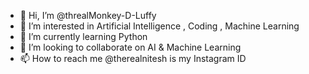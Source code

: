- 👋 Hi, I’m @threalMonkey-D-Luffy
- 👀 I’m interested in Artificial Intelligence , Coding , Machine Learning 
- 🌱 I’m currently learning Python
- 💞️ I’m looking to collaborate on AI & Machine Learning
- 📫 How to reach me @therealnitesh is my Instagram ID

<!---
threalMonkey-D-Luffy/threalMonkey-D-Luffy is a ✨ special ✨ repository because its `README.md` (this file) appears on your GitHub profile.
You can click the Preview link to take a look at your changes.
--->
